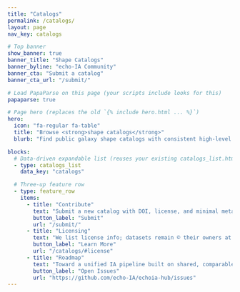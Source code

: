 ```yaml
---
title: "Catalogs"
permalink: /catalogs/
layout: page
nav_key: catalogs

# Top banner
show_banner: true
banner_title: "Shape Catalogs"
banner_byline: "echo-IA Community"
banner_cta: "Submit a catalog"
banner_cta_url: "/submit/"

# Load PapaParse on this page (your scripts include looks for this)
papaparse: true

# Page hero (replaces the old `{% include hero.html ... %}`)
hero:
  icon: "fa-regular fa-table"
  title: "Browse <strong>shape catalogs</strong>"
  blurb: "Find public galaxy shape catalogs with consistent high-level metadata, licensing notes, and links to their original hosts."

blocks:
  # Data-driven expandable list (reuses your existing catalogs_list.html)
  - type: catalogs_list
    data_key: "catalogs"

  # Three-up feature row
  - type: feature_row
    items:
      - title: "Contribute"
        text: "Submit a new catalog with DOI, license, and minimal metadata."
        button_label: "Submit"
        url: "/submit/"
      - title: "Licensing"
        text: "We list license info; datasets remain © their owners at the original host."
        button_label: "Learn More"
        url: "/catalogs/#license"
      - title: "Roadmap"
        text: "Toward a unified IA pipeline built on shared, comparable inputs."
        button_label: "Open Issues"
        url: "https://github.com/echo-IA/echoia-hub/issues"
---
```

